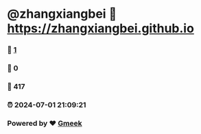 # @zhangxiangbei :link: https://zhangxiangbei.github.io 
### :page_facing_up: [1](https://zhangxiangbei.github.io/tag.html) 
### :speech_balloon: 0 
### :hibiscus: 417 
### :alarm_clock: 2024-07-01 21:09:21 
### Powered by :heart: [Gmeek](https://github.com/Meekdai/Gmeek)
